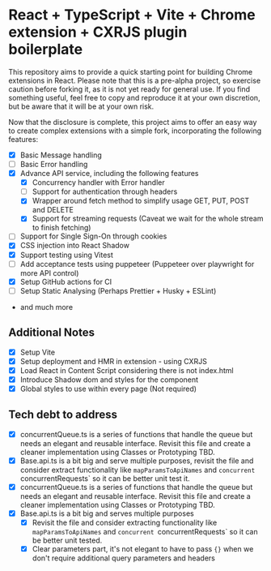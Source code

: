 # React + TypeScript + Vite + Chrome extension + CXRJS plugin boilerplate

This repository aims to provide a quick starting point for building Chrome extensions in React. Please note that this is a pre-alpha project, so exercise caution before forking it, as it is not yet ready for general use. If you find something useful, feel free to copy and reproduce it at your own discretion, but be aware that it will be at your own risk.

Now that the disclosure is complete, this project aims to offer an easy way to create complex extensions with a simple fork, incorporating the following features:

- [x] Basic Message handling
- [ ] Basic Error handling
- [x] Advance API service, including the following features
  - [x] Concurrency handler with Error handler
  - [ ] Support for authentication through headers
  - [x] Wrapper around fetch method to simplify usage GET, PUT, POST and DELETE
  - [x] Support for streaming requests (Caveat we wait for the whole stream to finish fetching)
- [ ] Support for Single Sign-On through cookies
- [x] CSS injection into React Shadow
- [x] Support testing using Vitest
- [ ] Add acceptance tests using puppeteer (Puppeteer over playwright for more API control)
- [x] Setup GitHub actions for CI
- [ ] Setup Static Analysing (Perhaps Prettier + Husky + ESLint)
- and much more

## Additional Notes

- [x] Setup Vite
- [x] Setup deployment and HMR in extension - using CXRJS
- [x] Load React in Content Script considering there is not index.html
- [x] Introduce Shadow dom and styles for the component
- [x] Global styles to use within every page (Not required)

## Tech debt to address

- [x] concurrentQueue.ts is a series of functions that handle the queue but needs an elegant and reusable interface. Revisit this file and create a cleaner implementation using Classes or Prototyping TBD.
- [x] Base.api.ts is a bit big and serve multiple purposes, revisit the file and consider extract functionality like `mapParamsToApiNames` and `concurrent `concurrentRequests` so it can be better unit test it.
- [x] concurrentQueue.ts is a series of functions that handle the queue but needs an elegant and reusable interface. Revisit this file and create a cleaner implementation using Classes or Prototyping TBD.
- [x] Base.api.ts is a bit big and serves multiple purposes
  - [x] Revisit the file and consider extracting functionality like `mapParamsToApiNames` and `concurrent `concurrentRequests` so it can be better unit tested.
  - [x] Clear parameters part, it's not elegant to have to pass `{}` when we don't require additional query parameters and headers

